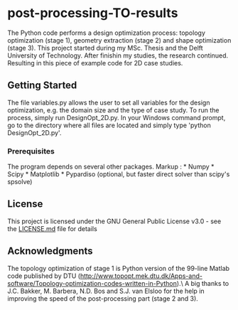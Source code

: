 # post-processing-TO-results
The Python code performs a design optimization process: topology optimization (stage 1), geometry extraction (stage 2) and shape optimization (stage 3). This project started during my MSc. Thesis and the Delft University of Technology. After finishin my studies, the research continued. Resulting in this piece of example code for 2D case studies.

## Getting Started
The file variables.py allows the user to set all variables for the design optimization, e.g. the domain size and the type of case study. To run the process, simply run DesignOpt_2D.py. In your Windows command prompt, go to the directory where all files are located and simply type 'python DesignOpt_2D.py'.

### Prerequisites
The program depends on several other packages.
 Markup : * Numpy
          * Scipy
          * Matplotlib
          * Pypardiso (optional, but faster direct solver than scipy's spsolve)

## License
This project is licensed under the GNU General Public License v3.0 - see the [LICENSE.md](LICENSE.md) file for details

## Acknowledgments
The topology optimization of stage 1 is Python version of the 99-line Matlab code published by DTU (http://www.topopt.mek.dtu.dk/Apps-and-software/Topology-optimization-codes-written-in-Python).\\
A big thanks to J.C. Bakker, M. Barbera, N.D. Bos and S.J. van Elsloo for the help in improving the speed of the post-processing part (stage 2 and 3).
